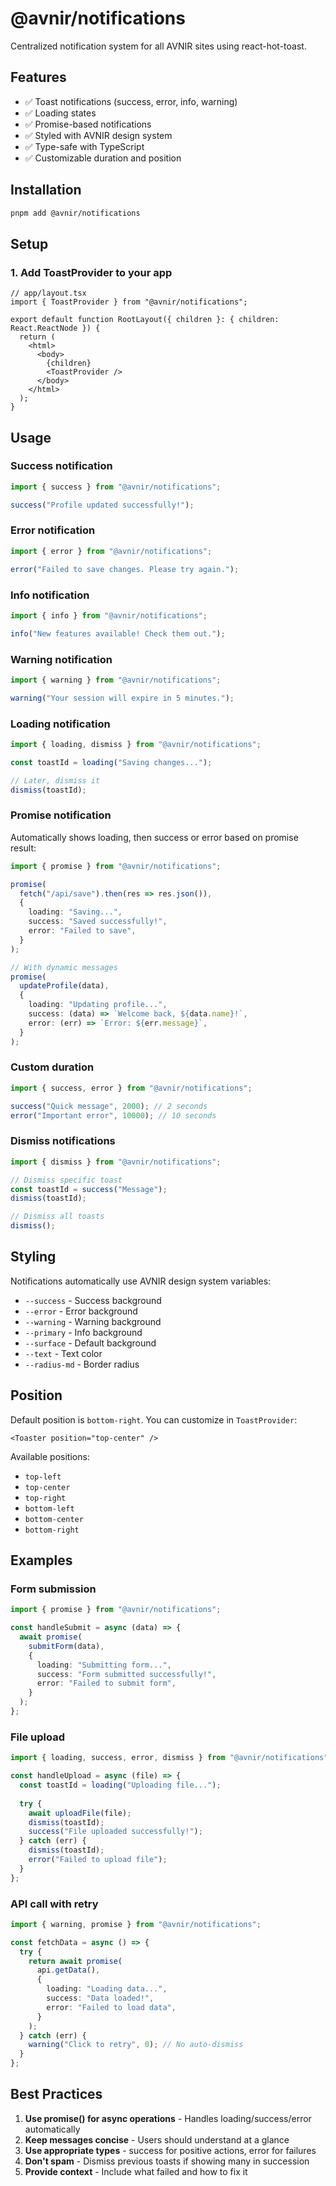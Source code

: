 # @avnir/notifications

Centralized notification system for all AVNIR sites using react-hot-toast.

## Features

- ✅ Toast notifications (success, error, info, warning)
- ✅ Loading states
- ✅ Promise-based notifications
- ✅ Styled with AVNIR design system
- ✅ Type-safe with TypeScript
- ✅ Customizable duration and position

## Installation

```bash
pnpm add @avnir/notifications
```

## Setup

### 1. Add ToastProvider to your app

```tsx
// app/layout.tsx
import { ToastProvider } from "@avnir/notifications";

export default function RootLayout({ children }: { children: React.ReactNode }) {
  return (
    <html>
      <body>
        {children}
        <ToastProvider />
      </body>
    </html>
  );
}
```

## Usage

### Success notification

```typescript
import { success } from "@avnir/notifications";

success("Profile updated successfully!");
```

### Error notification

```typescript
import { error } from "@avnir/notifications";

error("Failed to save changes. Please try again.");
```

### Info notification

```typescript
import { info } from "@avnir/notifications";

info("New features available! Check them out.");
```

### Warning notification

```typescript
import { warning } from "@avnir/notifications";

warning("Your session will expire in 5 minutes.");
```

### Loading notification

```typescript
import { loading, dismiss } from "@avnir/notifications";

const toastId = loading("Saving changes...");

// Later, dismiss it
dismiss(toastId);
```

### Promise notification

Automatically shows loading, then success or error based on promise result:

```typescript
import { promise } from "@avnir/notifications";

promise(
  fetch("/api/save").then(res => res.json()),
  {
    loading: "Saving...",
    success: "Saved successfully!",
    error: "Failed to save",
  }
);

// With dynamic messages
promise(
  updateProfile(data),
  {
    loading: "Updating profile...",
    success: (data) => `Welcome back, ${data.name}!`,
    error: (err) => `Error: ${err.message}`,
  }
);
```

### Custom duration

```typescript
import { success, error } from "@avnir/notifications";

success("Quick message", 2000); // 2 seconds
error("Important error", 10000); // 10 seconds
```

### Dismiss notifications

```typescript
import { dismiss } from "@avnir/notifications";

// Dismiss specific toast
const toastId = success("Message");
dismiss(toastId);

// Dismiss all toasts
dismiss();
```

## Styling

Notifications automatically use AVNIR design system variables:

- `--success` - Success background
- `--error` - Error background
- `--warning` - Warning background
- `--primary` - Info background
- `--surface` - Default background
- `--text` - Text color
- `--radius-md` - Border radius

## Position

Default position is `bottom-right`. You can customize in `ToastProvider`:

```tsx
<Toaster position="top-center" />
```

Available positions:
- `top-left`
- `top-center`
- `top-right`
- `bottom-left`
- `bottom-center`
- `bottom-right`

## Examples

### Form submission

```typescript
import { promise } from "@avnir/notifications";

const handleSubmit = async (data) => {
  await promise(
    submitForm(data),
    {
      loading: "Submitting form...",
      success: "Form submitted successfully!",
      error: "Failed to submit form",
    }
  );
};
```

### File upload

```typescript
import { loading, success, error, dismiss } from "@avnir/notifications";

const handleUpload = async (file) => {
  const toastId = loading("Uploading file...");
  
  try {
    await uploadFile(file);
    dismiss(toastId);
    success("File uploaded successfully!");
  } catch (err) {
    dismiss(toastId);
    error("Failed to upload file");
  }
};
```

### API call with retry

```typescript
import { warning, promise } from "@avnir/notifications";

const fetchData = async () => {
  try {
    return await promise(
      api.getData(),
      {
        loading: "Loading data...",
        success: "Data loaded!",
        error: "Failed to load data",
      }
    );
  } catch (err) {
    warning("Click to retry", 0); // No auto-dismiss
  }
};
```

## Best Practices

1. **Use promise() for async operations** - Handles loading/success/error automatically
2. **Keep messages concise** - Users should understand at a glance
3. **Use appropriate types** - success for positive actions, error for failures
4. **Don't spam** - Dismiss previous toasts if showing many in succession
5. **Provide context** - Include what failed and how to fix it
